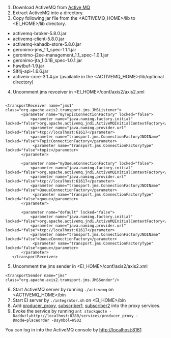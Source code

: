 1. Download ActiveMQ from [Active MQ](http://activemq.apache.org/download.html)
2. Extract ActiveMQ into a directory.
3. Copy following jar file from the <ACTIVEMQ_HOME>/lib to <EI_HOME>/lib directory.
- activemq-broker-5.8.0.jar
- activemq-client-5.8.0.jar
- activemq-kahadb-store-5.8.0.jar  
- geronimo-jms_1.1_spec-1.1.1.jar
- geronimo-j2ee-management_1.1_spec-1.0.1.jar
- geronimo-jta_1.0.1B_spec-1.0.1.jar
- hawtbuf-1.9.jar
- Slf4j-api-1.6.6.jar
- activeio-core-3.1.4.jar (available in the <ACTIVEMQ_HOME>/lib/optional directory)  

4. Uncomment jms revceiver in <EI_HOME>/conf/axis2/axis2.xml
```

<transportReceiver name="jms1" class="org.apache.axis2.transport.jms.JMSListener">
       <parameter name="myTopicConnectionFactory" locked="false">
           <parameter name="java.naming.factory.initial" locked="false">org.apache.activemq.jndi.ActiveMQInitialContextFactory</parameter>
           <parameter name="java.naming.provider.url" locked="false">tcp://localhost:61617</parameter>
           <parameter name="transport.jms.ConnectionFactoryJNDIName" locked="false">TopicConnectionFactory</parameter>
            <parameter name="transport.jms.ConnectionFactoryType" locked="false">topic</parameter>
       </parameter>
  
       <parameter name="myQueueConnectionFactory" locked="false">
           <parameter name="java.naming.factory.initial" locked="false">org.apache.activemq.jndi.ActiveMQInitialContextFactory</parameter>
           <parameter name="java.naming.provider.url" locked="false">tcp://localhost:61617</parameter>
           <parameter name="transport.jms.ConnectionFactoryJNDIName" locked="false">QueueConnectionFactory</parameter>
            <parameter name="transport.jms.ConnectionFactoryType" locked="false">queue</parameter>
       </parameter>
  
       <parameter name="default" locked="false">
           <parameter name="java.naming.factory.initial" locked="false">org.apache.activemq.jndi.ActiveMQInitialContextFactory</parameter>
           <parameter name="java.naming.provider.url" locked="false">tcp://localhost:61617</parameter>
           <parameter name="transport.jms.ConnectionFactoryJNDIName" locked="false">QueueConnectionFactory</parameter>
            <parameter name="transport.jms.ConnectionFactoryType" locked="false">queue</parameter>
       </parameter>
   </transportReceiver>
```
5. Uncomment the jms sender in <EI_HOME>/conf/axis2/axis2.xml
```
<transportSender name="jms" class="org.apache.axis2.transport.jms.JMSSender"/>
```

6. Start ActiveMQ server by running `./activemq` on <ACTIVEMQ_HOME>/bin
7. Start EI server by `./integrator.sh` on <EI_HOME>/bin
8. Add [producer_proxy](producer_proxy.xml), [subscriber1](subscriber_proxy1.xml), [subscriber2](subscriber_proxy2.xml) into the proxy services.
9. Evoke the service by running `ant stockquote -Daddurl=http://localhost:8280/services/producer_proxy -Dmode=placeorder -Dsymbol=WSO2`

You can log in into the ActiveMQ console by [http://localhost:8161](http://localhost:8161)